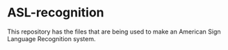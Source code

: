 # ASL-recognition
This repository has the files that are being used to make an American Sign Language Recognition system. 
